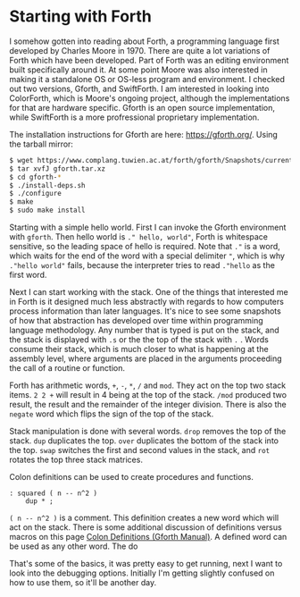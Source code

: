 # Starting with Forth

I somehow gotten into reading about Forth, a programming language first developed by Charles Moore in 1970. There are quite a lot variations of Forth which have been developed. Part of Forth was an editing environment built specifically around it. At some point Moore was also interested in making it a standalone OS or OS-less program and environment. I checked out two versions, Gforth, and SwiftForth. I am interested in looking into ColorForth, which is Moore's ongoing project, although the implementations for that are hardware specific. Gforth is an open source implementation, while SwiftForth is a more profressional proprietary implementation.

The installation instructions for Gforth are here: https://gforth.org/. Using the tarball mirror:

```bash
$ wget https://www.complang.tuwien.ac.at/forth/gforth/Snapshots/current/gforth.tar.xz
$ tar xvfJ gforth.tar.xz
$ cd gforth-*
$ ./install-deps.sh
$ ./configure
$ make
$ sudo make install
```

Starting with a simple hello world. First I can invoke the Gforth environment with `gforth`. Then hello world is `." hello, world"`, Forth is whitespace sensitive, so the leading space of hello is required. Note that `."` is a word, which waits for the end of the word with a special delimiter `"`, which is why `."hello world"` fails, because the interpreter tries to read `."hello` as the first word.

Next I can start working with the stack. One of the things that interested me in Forth is it designed much less abstractly with regards to how computers process information than later languages. It's nice to see some snapshots of how that abstraction has developed over time within programming language methodology. Any number that is typed is put on the stack, and the stack is displayed with `.s` or the the top of the stack with `.` . Words consume their stack, which is much closer to what is happening at the assembly level, where arguments are placed in the arguments proceeding the call of a routine or function.

Forth has arithmetic words, `+`, `-`, `*`, `/` and `mod`. They act on the top two stack items. `2 2 +` will result in 4 being at the top of the stack. `/mod` produced two result, the result and the remainder of the integer division. There is also the `negate` word which flips the sign of the top of the stack.

Stack manipulation is done with several words. `drop` removes the top of the stack. `dup` duplicates the top. `over` duplicates the bottom of the stack into the top.  `swap` switches the first and second values in the stack, and `rot` rotates the top three stack matrices.

Colon definitions can be used to create procedures and functions.

```forth
: squared ( n -- n^2 )
    dup * ;
```

`( n -- n^2 )` is a comment. This definition creates a new word which will act on the stack. There is some additional discussion of definitions versus macros on this page [Colon Definitions (Gforth Manual)](https://net2o.de/gforth/Colon-Definitions.html). A defined word can be used as any other word. The do

That's some of the basics, it was pretty easy to get running, next I want to look into the debugging options. Initially I'm getting slightly confused on how to use them, so it'll be another day.
